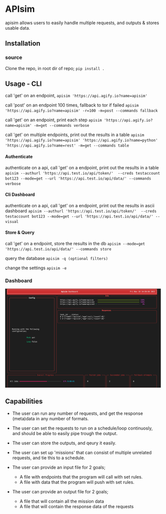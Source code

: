 # APIsim
apisim allows users to easily handle multiple requests,
and outputs & stores usable data. 
## Installation

### source
Clone the repo, in root dir of repo;
`pip install .`
## Usage - CLI

call 'get' on an endpoint,
`apisim 'https://api.agify.io?name=apisim'`

call 'post' on an endpoint 100 times, fallback to tor if failed
`apisim 'https://api.agify.io?name=apisim' -r=100 -m=post --commands fallback`

call 'get' on an endpoint, print each step 
`apisim 'https://api.agify.io?name=apisim' -m=get --commands verbose`

call 'get' on multiple endpoints, print out the results in a table
`apisim 'https://api.agify.io?name=apisim' 'https://api.agify.io?name=python' 'https://api.agify.io?name=rest' -m=get --commands table`

#### Authenticate

authenticate on a api, call 'get' on a endpoint, print out the results in a table
`apisim --authurl 'https://api.test.io/api/token/'  --creds testaccount bot123 --mode=get --url 'https://api.test.io/api/data/' --commands verbose`

#### Cli Dashboard

authenticate on a api, call 'get' on a endpoint, print out the results in ascii dashboard
`apisim --authurl 'https://api.test.io/api/token/'  --creds testaccount bot123 --mode=get --url 'https://api.test.io/api/data/' --visual`

#### Store & Query
call 'get' on a endpoint, store the results in the db
`apisim --mode=get 'https://api.test.io/api/data/' --commands store`

query the database 
`apisim -q (optional filters)`

change the settings
`apisim -e`

### Dashboard
![apisim dashboard](assets/apisim.png)

## Capabilities

* The user can run any number of requests, and get the response (meta)data in any number of formats.
* The user can set the requests to run on a schedule/loop continuosly, and should be able to easily pipe trough the output. 
* The user can store the outputs, and qeury it easily. 

* The user can set up 'missions' that can consist of multiple unrelated requests, and tie this to a schedule.

* The user can provide an input file for 2 goals;
    * A file with endpoints that the program will call with set rules. 
    * A file with data that the program will push with set rules.

* The user can provide an output file for 2 goals;
    * A file that will contain all the mission data
    * A file that will contain the response data of the requests
